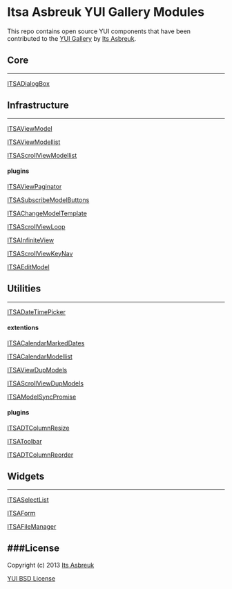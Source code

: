 Itsa Asbreuk YUI Gallery Modules
===========================



This repo contains open source YUI components that have been contributed to the
[YUI Gallery](http://yuilibrary.com/gallery/) by [Its Asbreuk](http://itsasbreuk.nl).



## Core
-------
[ITSADialogBox](src/gallery-itsadialogbox)



## Infrastructure
-----------------
[ITSAViewModel](src/gallery-itsaviewmodel)

[ITSAViewModellist](src/gallery-itsaviewmodellist)

[ITSAScrollViewModellist](src/gallery-itsascrollviewmodellist)

#### plugins
[ITSAViewPaginator](src/gallery-itsaviewpaginator)

[ITSASubscribeModelButtons](src/gallery-itsasubscribemodelbuttons)

[ITSAChangeModelTemplate](src/gallery-itsachangemodeltemplate)

[ITSAScrollViewLoop](src/gallery-itsascrollviewloop)

[ITSAInfiniteView](src/gallery-itsainfiniteview)

[ITSAScrollViewKeyNav](src/gallery-itsascrollviewkeynav)

[ITSAEditModel](src/gallery-itsaeditmodel)



## Utilities
------------
[ITSADateTimePicker](src/gallery-itsadatetimepicker)

#### extentions
[ITSACalendarMarkedDates](src/gallery-itsacalendarmarkeddates)

[ITSACalendarModellist](src/gallery-itsacalendarmodellist)

[ITSAViewDupModels](src/gallery-itsaviewdupmodels)

[ITSAScrollViewDupModels](src/gallery-itsascrollviewdupmodels)

[ITSAModelSyncPromise](src/gallery-itsamodelsyncpromise)

#### plugins
[ITSADTColumnResize](src/gallery-itsadtcolumnresize)

[ITSAToolbar](src/gallery-itsatoolbar)

[ITSADTColumnReorder](src/gallery-itsadtcolumnreorder)



## Widgets
----------
[ITSASelectList](src/gallery-itsaselectlist)

[ITSAForm](src/gallery-itsaform)

[ITSAFileManager](src/gallery-itsafilemanager)




###License
----------

Copyright (c) 2013 [Its Asbreuk](http://http://itsasbreuk.nl)

[YUI BSD License](http://developer.yahoo.com/yui/license.html)
